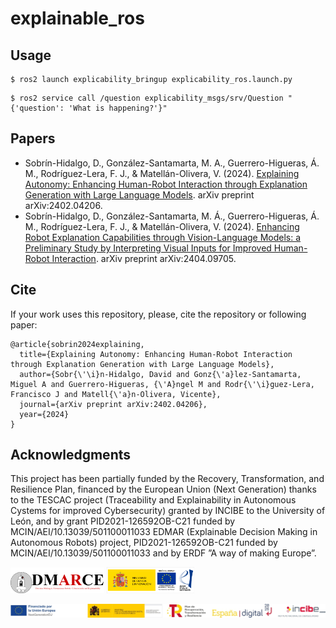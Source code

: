 # explainable_ros

## Usage
```shell
$ ros2 launch explicability_bringup explicability_ros.launch.py
```

```shell
$ ros2 service call /question explicability_msgs/srv/Question "{'question': 'What is happening?'}"
```

## Papers 

- Sobrín-Hidalgo, D., González-Santamarta, M. A., Guerrero-Higueras, Á. M., Rodríguez-Lera, F. J., & Matellán-Olivera, V. (2024). [Explaining Autonomy: Enhancing Human-Robot Interaction through Explanation Generation with Large Language Models](https://arxiv.org/abs/2402.04206). arXiv preprint arXiv:2402.04206.
- Sobrín-Hidalgo, D., González-Santamarta, M. Á., Guerrero-Higueras, Á. M., Rodríguez-Lera, F. J., & Matellán-Olivera, V. (2024). [Enhancing Robot Explanation Capabilities through Vision-Language Models: a Preliminary Study by Interpreting Visual Inputs for Improved Human-Robot Interaction](https://arxiv.org/abs/2404.09705). arXiv preprint arXiv:2404.09705.

## Cite

If your work uses this repository, please, cite the repository or following paper:

```
@article{sobrin2024explaining,
  title={Explaining Autonomy: Enhancing Human-Robot Interaction through Explanation Generation with Large Language Models},
  author={Sobr{\'\i}n-Hidalgo, David and Gonz{\'a}lez-Santamarta, Miguel A and Guerrero-Higueras, {\'A}ngel M and Rodr{\'\i}guez-Lera, Francisco J and Matell{\'a}n-Olivera, Vicente},
  journal={arXiv preprint arXiv:2402.04206},
  year={2024}
}
```

## Acknowledgments

This project has been partially funded by the Recovery, Transformation, and Resilience Plan, financed by the European Union (Next Generation) thanks to the TESCAC project (Traceability and Explainability in Autonomous Cystems for improved Cybersecurity) granted by INCIBE to the University of León, and by grant PID2021-126592OB-C21 funded by
MCIN/AEI/10.13039/501100011033 EDMAR (Explainable Decision Making in Autonomous Robots) project, PID2021-126592OB-C21 funded by MCIN/AEI/10.13039/501100011033 and by ERDF ”A way of making Europe”.

<img src="https://github.com/Dsobh/explainable_ROS/blob/main/images/logos/logo_demarce.png" width="150"/>           <img src="https://github.com/Dsobh/explainable_ROS/blob/main/images/logos/logo_edmarce.png" width="140"/>

<img src="https://github.com/Dsobh/explainable_ROS/blob/main/images/logos/BandaLogos_INCIBE_page-0001.jpg" width="2000"/>


